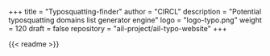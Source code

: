 +++
title = "Typosquatting-finder"
author = "CIRCL"
description = "Potential typosquatting domains list generator engine" 
logo = "logo-typo.png"
weight = 120
draft = false
repository = "ail-project/ail-typo-website"
+++

{{< readme >}}

